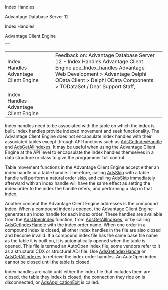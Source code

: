 Index Handles




Advantage Database Server 12  

Index Handles

Advantage Client Engine

|  |
| --- |
|  |

|  |  |  |  |  |
| --- | --- | --- | --- | --- |
| Index Handles  Advantage Client Engine |  |  | Feedback on: Advantage Database Server 12 - Index Handles Advantage Client Engine ace\_Index\_handles Advantage Web Development > Advantage Delphi OData Client > Delphi OData Components > TODataSet / Dear Support Staff, |  |
| Index Handles  Advantage Client Engine |  |  |  |  |

Index handles need to be associated with the table on which the index is built. Index handles provide indexed movement and seek functionality. The Advantage Client Engine does not encapsulate index handles with their associated tables except through API functions such as [AdsGetIndexHandle](ace_adsgetindexhandle.htm) and [AdsGetAllIndexes](ace_adsgetallindexes.htm). It may be useful when using the Advantage Client Engine at the API level to encapsulate the index handles themselves in a data structure or class to give the programmer full control.

Table movement functions in the Advantage Client Engine accept either an index handle or a table handle. Therefore, calling [AdsSkip](ace_adsskip.htm) with a table handle will perform a natural order skip, and calling [AdsSkip](ace_adsskip.htm) immediately afterward with an index handle will have the same effect as setting the index order to the index the handle refers, and performing a skip in that index.

Another concept the Advantage Client Engine addresses is the compound index. When a compound index is opened, the Advantage Client Engine generates an index handle for each index order. These handles are available from the [AdsOpenIndex](ace_adsopenindex.htm) function, from [AdsGetAllIndexes](ace_adsgetallindexes.htm), or by calling [AdsGetIndexHandle](ace_adsgetindexhandle.htm) with the index order name. When one order in a compound index is closed, all other index handles in the file are also closed and become invalid. If a compound index file has the same base file name as the table it is built on, it is automatically opened when the table is opened. This file is termed an AutoOpen index file; some vendors refer to it as a structural CDX or structural ADI file. Use [AdsGetIndexHandle](ace_adsgetindexhandle.htm) or [AdsGetAllIndexes](ace_adsgetallindexes.htm) to retrieve the index order handles. An AutoOpen index cannot be closed until the table is closed.

Index handles are valid until either the index file that includes them are closed, the table they index is closed, the connection they ride on is disconnected, or [AdsApplicationExit](ace_adsapplicationexit.htm) is called.